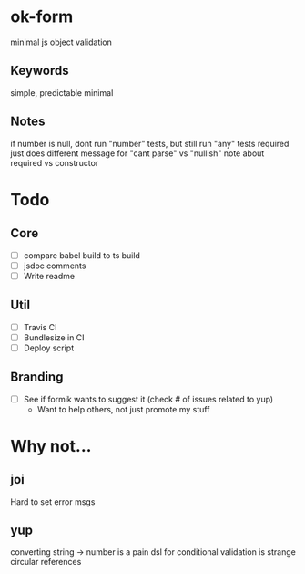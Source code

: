 # ok-form

minimal js object validation

## Keywords

simple, predictable
minimal

## Notes

if number is null, dont run "number" tests, but still run "any" tests
required just does different message for "cant parse" vs "nullish"
note about required vs constructor

# Todo

## Core

- [ ] compare babel build to ts build
- [ ] jsdoc comments
- [ ] Write readme

## Util

- [ ] Travis CI
- [ ] Bundlesize in CI
- [ ] Deploy script

## Branding

- [ ] See if formik wants to suggest it (check # of issues related to yup)
  - Want to help others, not just promote my stuff

# Why not...

## joi

Hard to set error msgs

## yup

converting string -> number is a pain
dsl for conditional validation is strange
circular references
